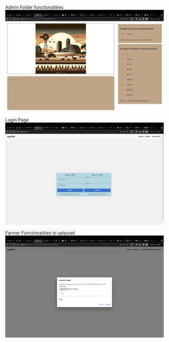 
Admin Folder functionalities
![Example Image](./assets/3.png)


Login Page
![Example Image](./assets/2.png)

Farmer Functionalities to uplpoad
![Example Image](./assets/1.png)

